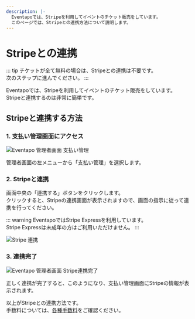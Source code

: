 ```yaml
---
description: |-
  Eventapoでは、Stripeを利用してイベントのチケット販売をしています。
  このページでは、Stripeとの連携方法について説明します。
---
```


# Stripeとの連携

::: tip
チケットが全て無料の場合は、Stripeとの連携は不要です。  
次のステップに進んでください。
:::

Eventapoでは、Stripeを利用してイベントのチケット販売をしています。  
Stripeと連携するのは非常に簡単です。

## Stripeと連携する方法

### 1. 支払い管理画面にアクセス

![Eventapo 管理者画面 支払い管理](/images/guide/eventapo-admin-payment.png)

管理者画面の左メニューから「支払い管理」を選択します。

### 2. Stripeと連携

画面中央の「連携する」ボタンをクリックします。  
クリックすると、Stripeの連携画面が表示されますので、画面の指示に従って連携を行ってください。

::: warning
EventapoではStripe Expressを利用しています。  
Stripe Expressは未成年の方はご利用いただけません。
:::

![Stripe 連携](/images/guide/stripe-connect.png)

### 3. 連携完了

![Eventapo 管理者画面 Stripe連携完了](/images/guide/eventapo-admin-payment-connected.png)

正しく連携が完了すると、このようになり、支払い管理画面にStripeの情報が表示されます。

以上がStripeとの連携方法です。  
手数料については、[各種手数料](/fees/)をご確認ください。
